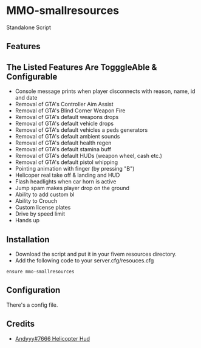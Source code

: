 # MMO-smallresources

Standalone Script

## Features

## The Listed Features Are TogggleAble & Configurable
* Console message prints when player disconnects with reason, name, id and date
* Removal of GTA's Controller Aim Assist
* Removal of GTA's Blind Corner Weapon Fire
* Removal of GTA's default weapons drops
* Removal of GTA's default vehicle drops
* Removal of GTA's default vehicles a peds generators
* Removal of GTA's default ambient sounds
* Removal of GTA's default health regen
* Removal of GTA's default stamina buff
* Removal of GTA's default HUDs (weapon wheel, cash etc.)
* Removal of GTA's default pistol whipping
* Pointing animation with finger (by pressing "B")
* Helicoper real take off & landing and HUD
* Flash headlights when car horn is active
* Jump spam makes player drop on the ground
* Ability to add custom bl
* Ability to Crouch
* Custom license plates
* Drive by speed limit
* Hands up


## Installation

- Download the script and put it in your fivem resources directory.
- Add the following code to your server.cfg/resouces.cfg

```
ensure mmo-smallresources
```

## Configuration

There's a config file.

## Credits

* [Andyyy#7666 Helicopter Hud](https://github.com/Andyyy7666/HelicopterHUD)
